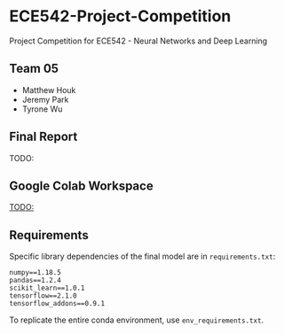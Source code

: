 # ECE542-Project-Competition
Project Competition for ECE542 - Neural Networks and Deep Learning

## Team 05
- Matthew Houk
- Jeremy Park
- Tyrone Wu

## Final Report  
TODO: 

## Google Colab Workspace  
[TODO:]()

## Requirements
Specific library dependencies of the final model are in `requirements.txt`:
```
numpy==1.18.5
pandas==1.2.4
scikit_learn==1.0.1
tensorflow==2.1.0
tensorflow_addons==0.9.1
```

To replicate the entire conda environment, use `env_requirements.txt`.
